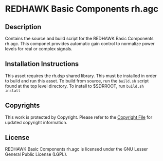 # REDHAWK Basic Components rh.agc
 
## Description

Contains the source and build script for the REDHAWK Basic Components rh.agc. This componet provides automatic gain control to normalize power levels for real or complex signals.
 
## Installation Instructions
This asset requires the rh.dsp shared library. This must be installed in order to build and run this asset.
To build from source, run the `build.sh` script found at the top level directory. To install to $SDRROOT, run `build.sh install`

## Copyrights

This work is protected by Copyright. Please refer to the [Copyright File](COPYRIGHT) for updated copyright information.

## License

REDHAWK Basic Components rh.agc is licensed under the GNU Lesser General Public License (LGPL).